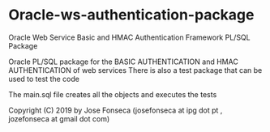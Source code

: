 # Oracle-ws-authentication-package
Oracle Web Service Basic and HMAC Authentication Framework PL/SQL Package

Oracle PL/SQL package for the BASIC AUTHENTICATION and HMAC AUTHENTICATION of web services
There is also a test package that can be used to test the code

The main.sql file creates all the objects and executes the tests

Copyright (C) 2019 by Jose Fonseca (josefonseca at ipg dot pt , jozefonseca at gmail dot com)
